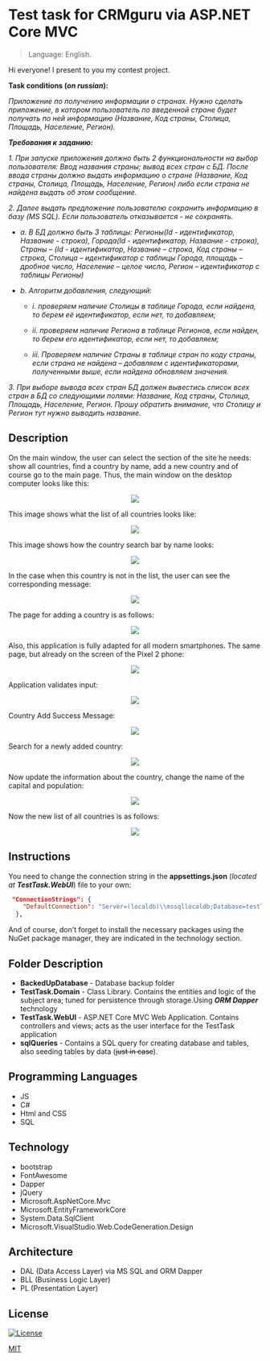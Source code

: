 # Test task for CRMguru via **ASP.NET Core MVC**
> Language: English.

Hi everyone! I present to you my contest project.

**Task conditions (*on russian*):**

*Приложение по получению информации о странах. Нужно сделать приложение, в котором пользователь по введенной стране будет получать по ней информацию (Название, Код страны, Столица, Площадь, Население, Регион).*

***Требования к заданию:***

*1. При запуске приложения должно быть 2 функциональности на выбор пользователя: Ввод названия страны; вывод всех стран с БД. После ввода страны должно выдать информацию о стране (Название, Код страны, Столица, Площадь, Население, Регион) либо если страна не найдена выдать об этом сообщение.*

*2. Далее выдать предложение пользователю сохранить информацию в базу (MS SQL). Если пользователь отказывается - не сохранять.*

  - *a. В БД должно быть 3 таблицы: Регионы(Id - идентификатор, Название - строка), Города(Id - идентификатор, Название - строка), Страны – (Id - идентификатор, Название – строка, Код страны – строка, Столица – идентификатор с таблицы Города, площадь – дробное число, Население – целое число, Регион – идентификатор с таблицы Регионы)*

  - *b. Алгоритм добавления, следующий:*

    - *i. проверяем наличие Столицы в таблице Города, если найдена, то берем её идентификатор, если нет, то добавляем;*

    - *ii. проверяем наличие Региона в таблице Регионов, если найден, то берем его идентификатор, если нет, то добавляем;*

    - *iii. Проверяем наличие Страны в таблице стран по коду страны, если страна не найдена – добавляем с идентификаторами, полученными выше, если найдена обновляем значения.*

*3. При выборе вывода всех стран БД должен вывестись список всех стран в БД со следующими полями: Название, Код страны, Столица, Площадь, Население, Регион. Прошу обратить внимание, что Столицу и Регион тут нужно выводить название.*

## Description

On the main window, the user can select the section of the site he needs: show all countries, find a country by name, add a new country and of course go to the main page. Thus, the main window on the desktop computer looks like this:

<p align="center">
<img src="https://github.com/hokage-mlg/CRMGURU-TestTask/blob/master/Screenshots/MainPage.PNG">
</p>

This image shows what the list of all countries looks like:

<p align="center">
<img src="https://github.com/hokage-mlg/CRMGURU-TestTask/blob/master/Screenshots/CountryList.PNG">
</p>

This image shows how the country search bar by name looks:

<p align="center">
<img src="https://github.com/hokage-mlg/CRMGURU-TestTask/blob/master/Screenshots/SearchPanel.PNG">
</p>

In the case when this country is not in the list, the user can see the corresponding message:

<p align="center">
<img src="https://github.com/hokage-mlg/CRMGURU-TestTask/blob/master/Screenshots/NotFound.PNG">
</p>

The page for adding a country is as follows:

<p align="center">
<img src="https://github.com/hokage-mlg/CRMGURU-TestTask/blob/master/Screenshots/AddCountry.PNG">
</p>

Also, this application is fully adapted for all modern smartphones. The same page, but already on the screen of the Pixel 2 phone:

<p align="center">
<img src="https://github.com/hokage-mlg/CRMGURU-TestTask/blob/master/Screenshots/AddCountryMobile.PNG">
</p>

Application validates input:

<p align="center">
<img src="https://github.com/hokage-mlg/CRMGURU-TestTask/blob/master/Screenshots/ValidationMsg.PNG">
</p>

Country Add Success Message:

<p align="center">
<img src="https://github.com/hokage-mlg/CRMGURU-TestTask/blob/master/Screenshots/SuccessAddMsg.PNG">
</p>

Search for a newly added country:

<p align="center">
<img src="https://github.com/hokage-mlg/CRMGURU-TestTask/blob/master/Screenshots/SearchNewCountry.PNG">
</p>

Now update the information about the country, change the name of the capital and population:

<p align="center">
<img src="https://github.com/hokage-mlg/CRMGURU-TestTask/blob/master/Screenshots/UpdateCountry.PNG">
</p>

Now the new list of all countries is as follows:

<p align="center">
<img src="https://github.com/hokage-mlg/CRMGURU-TestTask/blob/master/Screenshots/NewCountryList.PNG">
</p>

## Instructions

You need to change the connection string in the **appsettings.json** (*located at **TestTask.WebUI***) file to your own:

```json
 "ConnectionStrings": {
    "DefaultConnection": "Server=(localdb)\\mssqllocaldb;Database=testTaskDB;Trusted_Connection=True;MultipleActiveResultSets=true"
  },
```
And of course, don't forget to install the necessary packages using the NuGet package manager, they are indicated in the technology section.

## Folder Description

- **BackedUpDatabase** - Database backup folder
- **TestTask.Domain** - Class Library. Contains the entities and logic of the subject area; tuned for persistence through storage.Using ***ORM Dapper*** technology
- **TestTask.WebUI** - ASP.NET Core MVC Web Application. Contains controllers and views; acts as the user interface for the TestTask application
- **sqlQueries** - Contains a SQL query for creating database and tables, also seeding tables by data (~~just in case~~).

## Programming Languages

- JS
- C#
- Html and CSS
- SQL

## Technology

- bootstrap
- FontAwesome
- Dapper
- jQuery
- Microsoft.AspNetCore.Mvc
- Microsoft.EntityFrameworkCore
- System.Data.SqlClient
- Microsoft.VisualStudio.Web.CodeGeneration.Design

## Architecture

- DAL (Data Access Layer) via MS SQL and ORM Dapper
- BLL (Business Logic Layer)
- PL (Presentation Layer)

## License

[![License](http://img.shields.io/:license-mit-blue.svg?style=flat-square)](http://badges.mit-license.org)

[MIT](https://choosealicense.com/licenses/mit/)
